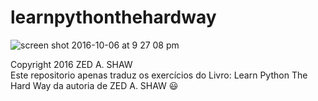 # learnpythonthehardway
![screen shot 2016-10-06 at 9 27 08 pm](https://cloud.githubusercontent.com/assets/5144593/19175290/bd4f3340-8c0b-11e6-9a9a-ffea43ad7920.png)

Copyright 2016 ZED A. SHAW<br/>
Este repositorio apenas traduz os exercícios do Livro: Learn Python The Hard Way da autoria de ZED A. SHAW 😃
